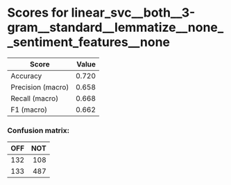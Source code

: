 # Scores for linear_svc__both__3-gram__standard__lemmatize__none__sentiment_features__none
|      Score      |Value|
|-----------------|----:|
|Accuracy         |0.720|
|Precision (macro)|0.658|
|Recall (macro)   |0.668|
|F1 (macro)       |0.662|

### Confusion matrix:
|OFF|NOT|
|--:|--:|
|132|108|
|133|487|

